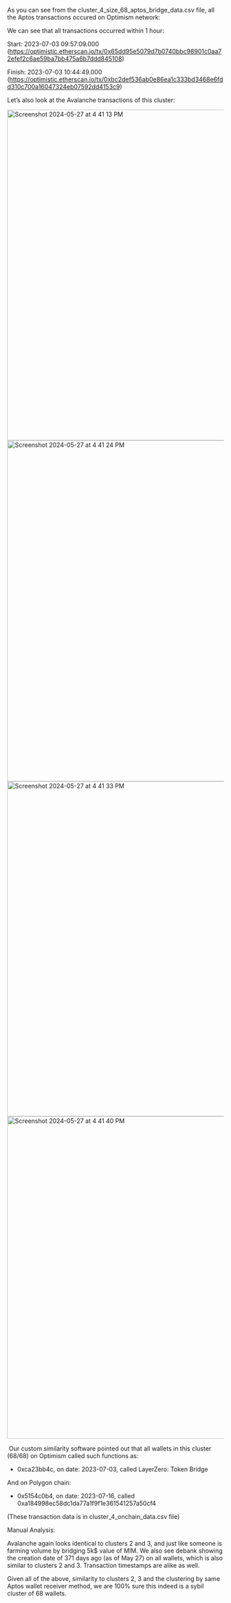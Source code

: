 As you can see from the cluster_4_size_68_aptos_bridge_data.csv file, all the Aptos transactions occured on Optimism network:

We can see that all transactions occurred within 1 hour:

Start: 2023-07-03 09:57:09.000
(https://optimistic.etherscan.io/tx/0x65dd95e5079d7b0740bbc98901c0aa72efef2c6ae59ba7bb475a6b7ddd845108)

Finish: 2023-07-03 10:44:49.000
(https://optimistic.etherscan.io/tx/0xbc2def536ab0e86ea1c333bd3468e6fdd310c700a16047324eb07592dd4153c9)

Let’s also look at the Avalanche transactions of this cluster:

<img width="767" alt="Screenshot 2024-05-27 at 4 41 13 PM" src="https://github.com/trippleter/same-aptos-receiver/assets/169191457/9b9225fa-a5fb-4a5d-8389-c67b8fed8685">
<img width="791" alt="Screenshot 2024-05-27 at 4 41 24 PM" src="https://github.com/trippleter/same-aptos-receiver/assets/169191457/39a4ea4a-cc16-422a-bc86-4bfaa157f45f">
<img width="777" alt="Screenshot 2024-05-27 at 4 41 33 PM" src="https://github.com/trippleter/same-aptos-receiver/assets/169191457/746d7f19-5386-4791-9bc7-4536026f3263">
<img width="748" alt="Screenshot 2024-05-27 at 4 41 40 PM" src="https://github.com/trippleter/same-aptos-receiver/assets/169191457/f3b4a92d-9931-44a0-bb4a-e9fefa86bfb7">


 Our custom similarity software pointed out that all wallets in this cluster (68/68) on Optimism called such functions as:

- 0xca23bb4c, on date: 2023-07-03, called LayerZero: Token Bridge

And on Polygon chain:

- 0x5154c0b4, on date: 2023-07-16, called 0xa184998ec58dc1da77a1f9f1e361541257a50cf4

(These transaction data is in cluster_4_onchain_data.csv file)


Manual Analysis:

Avalanche again looks identical to clusters 2 and 3, and just like someone is farming volume by bridging 5k$ value of MIM. We also see debank showing the creation date of 371 days ago (as of May 27) on all wallets, which is also similar to clusters 2 and 3. Transaction timestamps are alike as well.


Given all of the above, similarity to clusters 2, 3 and the clustering by same Aptos wallet receiver method, we are 100% sure this indeed is a sybil cluster of 68 wallets.
